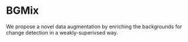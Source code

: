 # BGMix
We propose a novel data augmentation by enriching the backgrounds for change detection in a weakly-superivsed way.
